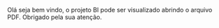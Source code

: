Olá seja bem vindo, o projeto BI pode ser visualizado abrindo o arquivo PDF. Obrigado pela sua atenção.
